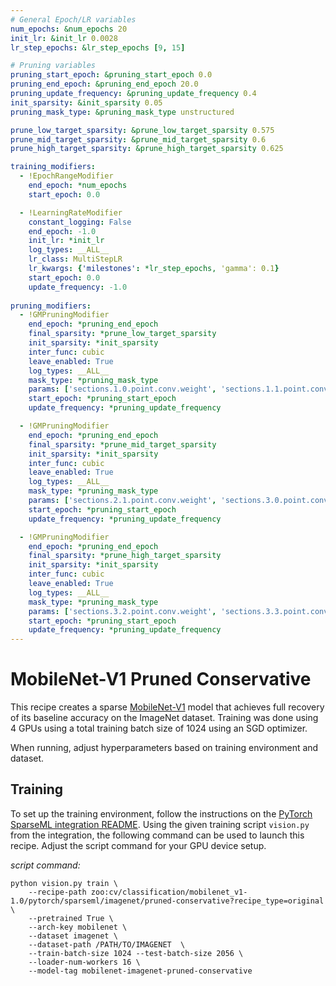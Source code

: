 ```yaml
---
# General Epoch/LR variables
num_epochs: &num_epochs 20
init_lr: &init_lr 0.0028
lr_step_epochs: &lr_step_epochs [9, 15]

# Pruning variables
pruning_start_epoch: &pruning_start_epoch 0.0
pruning_end_epoch: &pruning_end_epoch 20.0
pruning_update_frequency: &pruning_update_frequency 0.4
init_sparsity: &init_sparsity 0.05
pruning_mask_type: &pruning_mask_type unstructured

prune_low_target_sparsity: &prune_low_target_sparsity 0.575
prune_mid_target_sparsity: &prune_mid_target_sparsity 0.6
prune_high_target_sparsity: &prune_high_target_sparsity 0.625

training_modifiers:
  - !EpochRangeModifier
    end_epoch: *num_epochs
    start_epoch: 0.0

  - !LearningRateModifier
    constant_logging: False
    end_epoch: -1.0
    init_lr: *init_lr
    log_types: __ALL__
    lr_class: MultiStepLR
    lr_kwargs: {'milestones': *lr_step_epochs, 'gamma': 0.1}
    start_epoch: 0.0
    update_frequency: -1.0
    
pruning_modifiers:
  - !GMPruningModifier
    end_epoch: *pruning_end_epoch
    final_sparsity: *prune_low_target_sparsity
    init_sparsity: *init_sparsity
    inter_func: cubic
    leave_enabled: True
    log_types: __ALL__
    mask_type: *pruning_mask_type
    params: ['sections.1.0.point.conv.weight', 'sections.1.1.point.conv.weight', 'sections.2.0.point.conv.weight']
    start_epoch: *pruning_start_epoch
    update_frequency: *pruning_update_frequency

  - !GMPruningModifier
    end_epoch: *pruning_end_epoch
    final_sparsity: *prune_mid_target_sparsity
    init_sparsity: *init_sparsity
    inter_func: cubic
    leave_enabled: True
    log_types: __ALL__
    mask_type: *pruning_mask_type
    params: ['sections.2.1.point.conv.weight', 'sections.3.0.point.conv.weight', 'sections.3.1.point.conv.weight', 'sections.3.5.point.conv.weight']
    start_epoch: *pruning_start_epoch
    update_frequency: *pruning_update_frequency

  - !GMPruningModifier
    end_epoch: *pruning_end_epoch
    final_sparsity: *prune_high_target_sparsity
    init_sparsity: *init_sparsity
    inter_func: cubic
    leave_enabled: True
    log_types: __ALL__
    mask_type: *pruning_mask_type
    params: ['sections.3.2.point.conv.weight', 'sections.3.3.point.conv.weight', 'sections.3.4.point.conv.weight', 'sections.4.0.point.conv.weight', 'sections.4.1.point.conv.weight']
    start_epoch: *pruning_start_epoch
    update_frequency: *pruning_update_frequency
---
```


# MobileNet-V1 Pruned Conservative

This recipe creates a sparse [MobileNet-V1](https://arxiv.org/abs/1704.04861) model that achieves full recovery of its baseline accuracy on the ImageNet dataset.
Training was done using 4 GPUs using a total training batch size of 1024 using an SGD optimizer.

When running, adjust hyperparameters based on training environment and dataset.

## Training

To set up the training environment, follow the instructions on the [PyTorch SparseML integration README](https://github.com/neuralmagic/sparseml/tree/main/integrations/pytorch).
Using the given training script `vision.py` from the integration, the following command can be used to launch this recipe. 
Adjust the script command for your GPU device setup. 

*script command:*

```
python vision.py train \
    --recipe-path zoo:cv/classification/mobilenet_v1-1.0/pytorch/sparseml/imagenet/pruned-conservative?recipe_type=original \
    --pretrained True \
    --arch-key mobilenet \
    --dataset imagenet \
    --dataset-path /PATH/TO/IMAGENET  \
    --train-batch-size 1024 --test-batch-size 2056 \
    --loader-num-workers 16 \
    --model-tag mobilenet-imagenet-pruned-conservative
```
